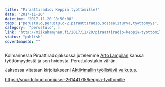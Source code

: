 ```yaml
---
title: "Piraattiradio: Keppiä työttömille!"
date: "2017-11-20"
datetime: "2017-11-20 18:50:08"
tags: ["perustulo,perustulo-2,piraattiradio,sosiaaliturva,tyottomyys", ]
category: ["perustulo", ]
link: "http://miikahamynen.fi/2017/11/20/piraattiradio-keppia-tyottomille/"
status: "publish"
coverImageId: ""
---
```


Kolmannessa Piraattiradiojaksossa juttelemme [Arto Lampilan](http://alampila.fi) kanssa työttömyydestä ja sen hoidosta. Perustulostakin vähän.

Jaksossa viitataan kirjoitukseeni [Aktiivimallin työllistävä vaikutus](http://miikahamynen.fi/2017/10/31/aktiivimallin-tyollistava-vaikutus/).

https://soundcloud.com/user-261441715/keppia-tyottomille
